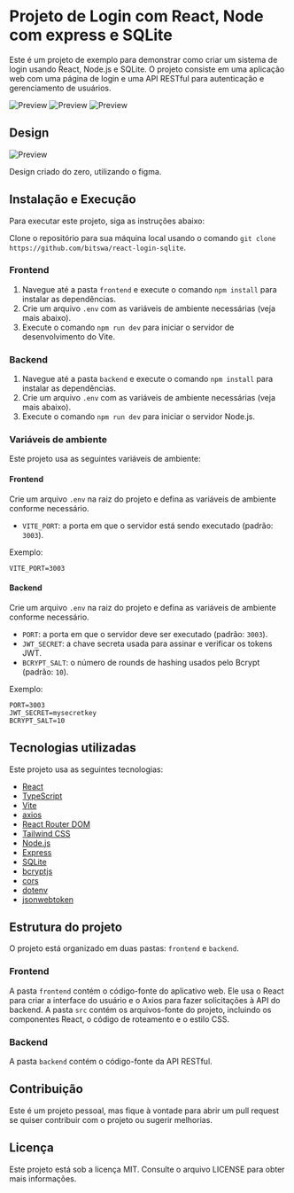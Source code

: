# Projeto de Login com React, Node com express e SQLite

Este é um projeto de exemplo para demonstrar como criar um sistema de login usando React, Node.js e SQLite. O projeto consiste em uma aplicação web com uma página de login e uma API RESTful para autenticação e gerenciamento de usuários.

![Preview](https://github.com/bitswa/react-login-sqlite/blob/master/preview1.png)
![Preview](https://github.com/bitswa/react-login-sqlite/blob/master/preview2.png)
![Preview](https://github.com/bitswa/react-login-sqlite/blob/master/preview3.png)

## Design

![Preview](https://github.com/bitswa/react-login-sqlite/blob/master/design.png)

Design criado do zero, utilizando o figma.

## Instalação e Execução

Para executar este projeto, siga as instruções abaixo:

Clone o repositório para sua máquina local usando o comando `git clone https://github.com/bitswa/react-login-sqlite`.

### Frontend

1. Navegue até a pasta `frontend` e execute o comando `npm install` para instalar as dependências.
2. Crie um arquivo `.env` com as variáveis de ambiente necessárias (veja mais abaixo).
3. Execute o comando `npm run dev` para iniciar o servidor de desenvolvimento do Vite.

### Backend

1. Navegue até a pasta `backend` e execute o comando `npm install` para instalar as dependências.
2. Crie um arquivo `.env` com as variáveis de ambiente necessárias (veja mais abaixo).
3. Execute o comando `npm run dev` para iniciar o servidor Node.js.

### Variáveis de ambiente

Este projeto usa as seguintes variáveis de ambiente:

#### Frontend

Crie um arquivo `.env` na raiz do projeto e defina as variáveis de ambiente conforme necessário.

- `VITE_PORT`: a porta em que o servidor está sendo executado (padrão: `3003`).

Exemplo:

```
VITE_PORT=3003
```

#### Backend

Crie um arquivo `.env` na raiz do projeto e defina as variáveis de ambiente conforme necessário.

- `PORT`: a porta em que o servidor deve ser executado (padrão: `3003`).
- `JWT_SECRET`: a chave secreta usada para assinar e verificar os tokens JWT.
- `BCRYPT_SALT`: o número de rounds de hashing usados pelo Bcrypt (padrão: `10`).

Exemplo:

```
PORT=3003
JWT_SECRET=mysecretkey
BCRYPT_SALT=10
```

## Tecnologias utilizadas

Este projeto usa as seguintes tecnologias:

- [React](https://reactjs.org/)
- [TypeScript](https://www.typescriptlang.org/)
- [Vite](https://vitejs.dev/)
- [axios](https://axios-http.com/)
- [React Router DOM](https://reactrouter.com/web/guides/quick-start)
- [Tailwind CSS](https://tailwindcss.com/)
- [Node.js](https://nodejs.org/)
- [Express](https://expressjs.com/)
- [SQLite](https://www.sqlite.org/index.html)
- [bcryptjs](https://www.npmjs.com/package/bcryptjs)
- [cors](https://www.npmjs.com/package/cors)
- [dotenv](https://www.npmjs.com/package/dotenv)
- [jsonwebtoken](https://www.npmjs.com/package/jsonwebtoken)

## Estrutura do projeto

O projeto está organizado em duas pastas: `frontend` e `backend`.

### Frontend

A pasta `frontend` contém o código-fonte do aplicativo web. Ele usa o React para criar a interface do usuário e o Axios para fazer solicitações à API do backend. A pasta `src` contém os arquivos-fonte do projeto, incluindo os componentes React, o código de roteamento e o estilo CSS.

### Backend

A pasta `backend` contém o código-fonte da API RESTful.

## Contribuição

Este é um projeto pessoal, mas fique à vontade para abrir um pull request se quiser contribuir com o projeto ou sugerir melhorias.

## Licença

Este projeto está sob a licença MIT. Consulte o arquivo LICENSE para obter mais informações.
